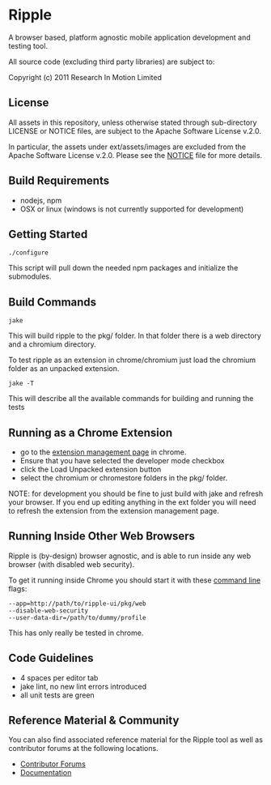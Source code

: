# Ripple

A browser based, platform agnostic mobile application development and testing tool.
 
All source code (excluding third party libraries) are subject to:

Copyright (c) 2011 Research In Motion Limited

## License

All assets in this repository, unless otherwise stated through sub-directory LICENSE or NOTICE files, are subject to the Apache Software License v.2.0.

In particular, the assets under ext/assets/images are excluded from the Apache Software License v.2.0.  Please see the [NOTICE](https://github.com/blackberry/Ripple-UI/tree/master/ext/assets/images) file for more details.

## Build Requirements

* nodejs, npm
* OSX or linux (windows is not currently supported for development)

## Getting Started

    ./configure

This script will pull down the needed npm packages and initialize the submodules.

## Build Commands

    jake

This will build ripple to the pkg/ folder. In that folder there is a web directory and a chromium directory.

To test ripple as an extension in chrome/chromium just load the chromium folder as an unpacked extension.

    jake -T

This will describe all the available commands for building and running the tests

## Running as a Chrome Extension

- go to the [extension management page](chrome://chrome/extensions/) in chrome.
- Ensure that you have selected the developer mode checkbox
- click the Load Unpacked extension button
- select the chromium or chromestore folders in the pkg/ folder.

NOTE: for development you should be fine to just build with jake and refresh your browser.  If
you end up editing anything in the ext folder you will need to refresh the extension from
the extension management page.

## Running Inside Other Web Browsers

Ripple is (by-design) browser agnostic, and is able to run inside any web browser (with disabled web security).

To get it running inside Chrome you should start it with these [command line](http://www.chromium.org/developers/how-tos/run-chromium-with-flags) flags:

    --app=http://path/to/ripple-ui/pkg/web
    --disable-web-security
    --user-data-dir=/path/to/dummy/profile

This has only really be tested in chrome.

## Code Guidelines

* 4 spaces per editor tab
* jake lint, no new lint errors introduced
* all unit tests are green

## Reference Material &amp; Community

You can also find associated reference material for the Ripple tool as well as contributor forums at the following locations.

* [Contributor Forums](http://supportforums.blackberry.com/t5/Ripple-Contributions/bd-p/ripple)
* [Documentation](http://rippledocs.tinyhippos.com/index.html)

